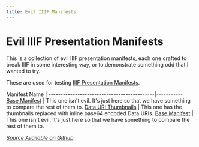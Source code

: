 ```yaml
---
title: Evil IIIF Manifests
---
```


# Evil IIIF Presentation Manifests

This is a collection of evil IIIF presentation manifests, each one crafted to break IIIF in some interesting way, or to demonstrate something odd that I wanted to try.

These are used for testing  [IIIF Presentation Manifests](http://iiif.io/api/presentation/2.1/).

Manifest Name                               |
--------------------------------------------|-----------
[Base Manifest](/iiif/garden/manifest.json) | This one isn't evil.  It's just here so that we have something to compare the rest of them to.
[Data URI Thumbnails](/iiif/garden/data_uri.json)  | This one has the thumbnails replaced with inline base64 encoded Data URIs.
[Base Manifest](/iiif/garden/inline_html.json) | This one isn't evil.  It's just here so that we have something to compare the rest of them to.




*[Source Available on Github](https://github.com/workergnome/evil_manifests)*